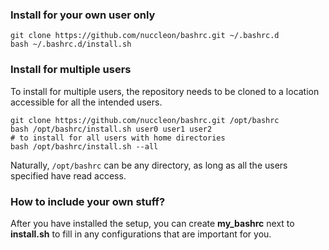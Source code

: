### Install for your own user only

	git clone https://github.com/nuccleon/bashrc.git ~/.bashrc.d
	bash ~/.bashrc.d/install.sh
	
### Install for multiple users
To install for multiple users, the repository needs to be cloned to a location accessible for all the intended users.

	git clone https://github.com/nuccleon/bashrc.git /opt/bashrc
	bash /opt/bashrc/install.sh user0 user1 user2
	# to install for all users with home directories
	bash /opt/bashrc/install.sh --all
	
Naturally, `/opt/bashrc` can be any directory, as long as all the users specified have read access.

### How to include your own stuff?

After you have installed the setup, you can create **my_bashrc** next to **install.sh** to fill in any configurations that are important for you. 
